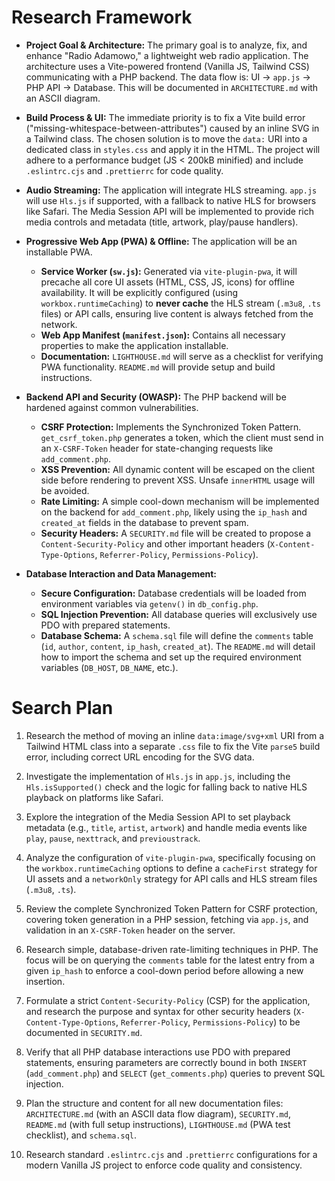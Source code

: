 # Research Framework
- **Project Goal & Architecture:** The primary goal is to analyze, fix, and enhance "Radio Adamowo," a lightweight web radio application. The architecture uses a Vite-powered frontend (Vanilla JS, Tailwind CSS) communicating with a PHP backend. The data flow is: UI -> `app.js` -> PHP API -> Database. This will be documented in `ARCHITECTURE.md` with an ASCII diagram.

- **Build Process & UI:** The immediate priority is to fix a Vite build error ("missing-whitespace-between-attributes") caused by an inline SVG in a Tailwind class. The chosen solution is to move the `data:` URI into a dedicated class in `styles.css` and apply it in the HTML. The project will adhere to a performance budget (JS < 200kB minified) and include `.eslintrc.cjs` and `.prettierrc` for code quality.

- **Audio Streaming:** The application will integrate HLS streaming. `app.js` will use `Hls.js` if supported, with a fallback to native HLS for browsers like Safari. The Media Session API will be implemented to provide rich media controls and metadata (title, artwork, play/pause handlers).

- **Progressive Web App (PWA) & Offline:** The application will be an installable PWA.
    - **Service Worker (`sw.js`):** Generated via `vite-plugin-pwa`, it will precache all core UI assets (HTML, CSS, JS, icons) for offline availability. It will be explicitly configured (using `workbox.runtimeCaching`) to **never cache** the HLS stream (`.m3u8`, `.ts` files) or API calls, ensuring live content is always fetched from the network.
    - **Web App Manifest (`manifest.json`):** Contains all necessary properties to make the application installable.
    - **Documentation:** `LIGHTHOUSE.md` will serve as a checklist for verifying PWA functionality. `README.md` will provide setup and build instructions.

- **Backend API and Security (OWASP):** The PHP backend will be hardened against common vulnerabilities.
    - **CSRF Protection:** Implements the Synchronized Token Pattern. `get_csrf_token.php` generates a token, which the client must send in an `X-CSRF-Token` header for state-changing requests like `add_comment.php`.
    - **XSS Prevention:** All dynamic content will be escaped on the client side before rendering to prevent XSS. Unsafe `innerHTML` usage will be avoided.
    - **Rate Limiting:** A simple cool-down mechanism will be implemented on the backend for `add_comment.php`, likely using the `ip_hash` and `created_at` fields in the database to prevent spam.
    - **Security Headers:** A `SECURITY.md` file will be created to propose a `Content-Security-Policy` and other important headers (`X-Content-Type-Options`, `Referrer-Policy`, `Permissions-Policy`).

- **Database Interaction and Data Management:**
    - **Secure Configuration:** Database credentials will be loaded from environment variables via `getenv()` in `db_config.php`.
    - **SQL Injection Prevention:** All database queries will exclusively use PDO with prepared statements.
    - **Database Schema:** A `schema.sql` file will define the `comments` table (`id`, `author`, `content`, `ip_hash`, `created_at`). The `README.md` will detail how to import the schema and set up the required environment variables (`DB_HOST`, `DB_NAME`, etc.).

# Search Plan
1.  Research the method of moving an inline `data:image/svg+xml` URI from a Tailwind HTML class into a separate `.css` file to fix the Vite `parse5` build error, including correct URL encoding for the SVG data.

2.  Investigate the implementation of `Hls.js` in `app.js`, including the `Hls.isSupported()` check and the logic for falling back to native HLS playback on platforms like Safari.

3.  Explore the integration of the Media Session API to set playback metadata (e.g., `title`, `artist`, `artwork`) and handle media events like `play`, `pause`, `nexttrack`, and `previoustrack`.

4.  Analyze the configuration of `vite-plugin-pwa`, specifically focusing on the `workbox.runtimeCaching` options to define a `cacheFirst` strategy for UI assets and a `networkOnly` strategy for API calls and HLS stream files (`.m3u8`, `.ts`).

5.  Review the complete Synchronized Token Pattern for CSRF protection, covering token generation in a PHP session, fetching via `app.js`, and validation in an `X-CSRF-Token` header on the server.

6.  Research simple, database-driven rate-limiting techniques in PHP. The focus will be on querying the `comments` table for the latest entry from a given `ip_hash` to enforce a cool-down period before allowing a new insertion.

7.  Formulate a strict `Content-Security-Policy` (CSP) for the application, and research the purpose and syntax for other security headers (`X-Content-Type-Options`, `Referrer-Policy`, `Permissions-Policy`) to be documented in `SECURITY.md`.

8.  Verify that all PHP database interactions use PDO with prepared statements, ensuring parameters are correctly bound in both `INSERT` (`add_comment.php`) and `SELECT` (`get_comments.php`) queries to prevent SQL injection.

9.  Plan the structure and content for all new documentation files: `ARCHITECTURE.md` (with an ASCII data flow diagram), `SECURITY.md`, `README.md` (with full setup instructions), `LIGHTHOUSE.md` (PWA test checklist), and `schema.sql`.

10. Research standard `.eslintrc.cjs` and `.prettierrc` configurations for a modern Vanilla JS project to enforce code quality and consistency.